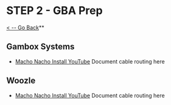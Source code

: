 # STEP 2 - GBA Prep

[< -- Go Back](../README.md)**

## Gambox Systems

* [Macho Nacho Install YouTube](https://www.youtube.com/watch?v=TSE6hmjlmOE)
Document cable routing here

## Woozle

* [Macho Nacho Install YouTube](https://www.youtube.com/watch?v=oOdEZN_bgfA)
Document cable routing here